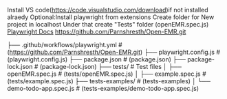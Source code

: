 Install VS code(https://code.visualstudio.com/download)if not installed alraedy 
Optional:Install playwright from extensions 
Create folder for New project in localhost
Under that create "Tests" folder (openEMR.spec.js)
[Playwright Docs](https://playwright.dev)
https://github.com/Parnshresth/Open-EMR.git

├── .github/workflows/playwright.yml   # (https://github.com/Parnshresth/Open-EMR.git)
├── playwright.config.js               # (playwright.config.js)
├── package.json                       # (package.json)
├── package-lock.json                  # (package-lock.json)
├── tests/                             # Test files
│   ├── openEMR.spec.js                # (tests/openEMR.spec.js)
│   ├── example.spec.js                # (tests/example.spec.js)
├── tests-examples/                    # (tests-examples)
│   └── demo-todo-app.spec.js          # (tests-examples/demo-todo-app.spec.js)
